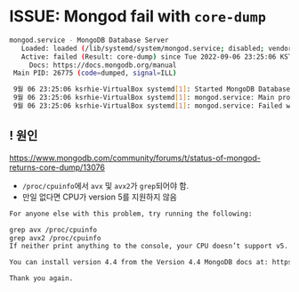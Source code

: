# ISSUE: Mongod fail with `core-dump`

```sh
mongod.service - MongoDB Database Server
   Loaded: loaded (/lib/systemd/system/mongod.service; disabled; vendor preset: enabled)
   Active: failed (Result: core-dump) since Tue 2022-09-06 23:25:06 KST; 42min ago
     Docs: https://docs.mongodb.org/manual
 Main PID: 26775 (code=dumped, signal=ILL)

 9월 06 23:25:06 ksrhie-VirtualBox systemd[1]: Started MongoDB Database Server.
 9월 06 23:25:06 ksrhie-VirtualBox systemd[1]: mongod.service: Main process exited, code=dumped, status=4/ILL
 9월 06 23:25:06 ksrhie-VirtualBox systemd[1]: mongod.service: Failed with result 'core-dump'.
```

## ! 원인

https://www.mongodb.com/community/forums/t/status-of-mongod-returns-core-dump/13076

 - `/proc/cpuinfo`에서 `avx` 및 `avx2`가 `grep`되어야 함.
 - 만일 없다면 CPU가 version 5를 지원하지 않음

```txt
For anyone else with this problem, try running the following:

grep avx /proc/cpuinfo
grep avx2 /proc/cpuinfo
If neither print anything to the console, your CPU doesn’t support v5.

You can install version 4.4 from the Version 4.4 MongoDB docs at: https://docs.mongodb.com/v4.4/tutorial/install-mongodb-on-ubuntu/

Thank you again.
```